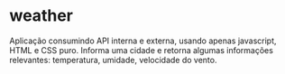# weather
Aplicação consumindo API interna e externa, usando apenas javascript, HTML e CSS puro. 
Informa uma cidade e retorna algumas informações relevantes: temperatura, umidade, velocidade do vento.
